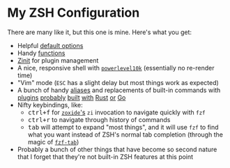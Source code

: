 # My ZSH Configuration

There are many like it, but this one is mine. Here's what you get:

- Helpful [default options](./config/options.zsh)
- Handy [functions](./config/functions.zsh)
- [Zinit](https://github.com/zdharma/zinit) for plugin management
- A nice, responsive shell with [`powerlevel10k`](https://github.com/romkatv/powerlevel10k) (essentially no re-render time)
- "Vim" mode (`ESC` has a slight delay but most things work as expected)
- A bunch of handy [aliases](./config/aliases.zsh) and replacements of built-in commands with [plugins](https://github.com/sharkdp/fd) [probably](https://github.com/dandavison/delta) [built](https://github.com/sharkdp/bat) [with](https://github.com/ogham/exa) [Rust](https://github.com/BurntSushi/ripgrep) [or](https://github.com/junegunn/fzf) [Go](https://github.com/gokcehan/lf)
- Nifty keybindings, like:
    - <kbd>ctrl+f</kbd> for [`zoxide`'s](https://github.com/ajeetdsouza/zoxide) `zi` invocation to navigate quickly with `fzf`
    - <kbd>ctrl+r</kbd> to navigate through history of commands
    - <kbd>tab</kbd> will attempt to expand "most things", and it will use `fzf` to find what you want instead of ZSH's normal tab completion (through the magic of [`fzf-tab`](https://github.com/Aloxaf/fzf-tab))
- Probably a bunch of other things that have become so second nature that I forget that they're not built-in ZSH features at this point